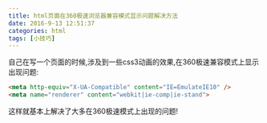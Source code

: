 ```yaml
---
title: html页面在360极速浏览器兼容模式显示问题解决方法
date: 2016-9-13 12:51:37
categories: html
tags: [小技巧]
---
```


自己在写一个页面的时候,涉及到一些css3动画的效果,在360极速兼容模式上显示出现问题:
```html
<meta http-equiv="X-UA-Compatible" content="IE=EmulateIE10" />
<meta name="renderer" content="webkit|ie-comp|ie-stand">
```
这样就基本上解决了大多在360极速模式上出现的问题!
